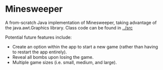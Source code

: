 # Minesweeper
A from-scratch Java implementation of Minesweeper, taking advantage of the java.awt.Graphics library. 
Class code can be found in [../src](../master/src)

Potential future features include:
* Create an option within the app to start a new game (rather than having to restart the app entirely).
* Reveal all bombs upon losing the game.
* Multiple game sizes (i.e. small, medium, and large).